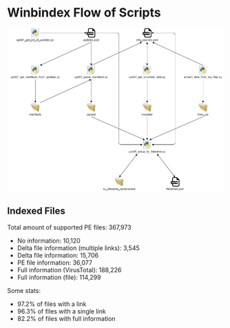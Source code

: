 # Winbindex Flow of Scripts

![winbindex-scripts-flow.png](winbindex-scripts-flow.png)

## Indexed Files

<!--FileStats-->
Total amount of supported PE files: 367,973

* No information: 10,120
* Delta file information (multiple links): 3,545
* Delta file information: 15,706
* PE file information: 36,077
* Full information (VirusTotal): 188,226
* Full information (file): 114,299

Some stats:

* 97.2% of files with a link
* 96.3% of files with a single link
* 82.2% of files with full information
<!--/FileStats-->
